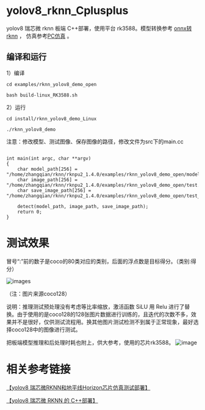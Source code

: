 # yolov8_rknn_Cplusplus

yolov8 瑞芯微 rknn 板端 C++部署，使用平台 rk3588。模型转换参考 [onnx转rknn](https://github.com/cqu20160901/yolov8n_onnx_tensorRT_rknn_horizon) ， 仿真参考[PC仿真](https://github.com/cqu20160901/yolov8n_onnx_tensorRT_rknn_horizon) 。

## 编译和运行

1）编译

```
cd examples/rknn_yolov8_demo_open

bash build-linux_RK3588.sh

```

2）运行

```
cd install/rknn_yolov8_demo_Linux

./rknn_yolov8_demo

```

注意：修改模型、测试图像、保存图像的路径，修改文件为src下的main.cc

```

int main(int argc, char **argv)
{
    char model_path[256] = "/home/zhangqian/rknn/rknpu2_1.4.0/examples/rknn_yolov8_demo_open/model/RK3588/yolov8n_ZQ.rknn";
    char image_path[256] = "/home/zhangqian/rknn/rknpu2_1.4.0/examples/rknn_yolov8_demo_open/test.jpg";
    char save_image_path[256] = "/home/zhangqian/rknn/rknpu2_1.4.0/examples/rknn_yolov8_demo_open/test_result.jpg";

    detect(model_path, image_path, save_image_path);
    return 0;
}
```


# 测试效果


冒号“:”前的数子是coco的80类对应的类别，后面的浮点数是目标得分。（类别:得分）

![images](https://github.com/cqu20160901/yolov8_rknn_Cplusplus/blob/main/examples/rknn_yolov8_demo_open/test_result.jpg)

（注：图片来源coco128）

说明：推理测试预处理没有考虑等比率缩放，激活函数 SiLU 用 Relu 进行了替换。由于使用的是coco128的128张图片数据进行训练的，且迭代的次数不多，效果并不是很好，仅供测试流程用。换其他图片测试检测不到属于正常现象，最好选择coco128中的图像进行测试。

把板端模型推理和后处理时耗也附上，供大参考，使用的芯片rk3588。
![image](https://github.com/cqu20160901/yolov8_rknn_Cplusplus/assets/22290931/9e13c2b9-b666-45c6-bdb5-340253a69e95)


# 相关参考链接

[【yolov8 瑞芯微RKNN和地平线Horizon芯片仿真测试部署】](https://blog.csdn.net/zhangqian_1/article/details/128918268)

[【yolov8 瑞芯微 RKNN 的 C++部署】](https://blog.csdn.net/zhangqian_1/article/details/131130085)
